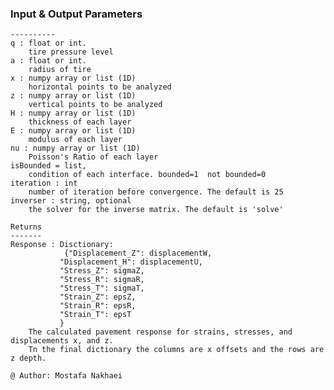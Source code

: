   ### Input & Output Parameters
    ----------
    q : float or int.
        tire pressure level
    a : float or int.
        radius of tire
    x : numpy array or list (1D)
        horizontal points to be analyzed
    z : numpy array or list (1D)
        vertical points to be analyzed
    H : numpy array or list (1D)
        thickness of each layer
    E : numpy array or list (1D)
        modulus of each layer
    nu : numpy array or list (1D)
        Poisson's Ratio of each layer
    isBounded = list,
        condition of each interface. bounded=1  not bounded=0
    iteration : int
        number of iteration before convergence. The default is 25
    inverser : string, optional
        the solver for the inverse matrix. The default is 'solve'

    Returns
    -------
    Response : Disctionary:
                {"Displacement_Z": displacementW, 
               "Displacement_H": displacementU,
               "Stress_Z": sigmaZ,
               "Stress_R": sigmaR,
               "Stress_T": sigmaT,
               "Strain_Z": epsZ,
               "Strain_R": epsR,
               "Strain_T": epsT
               }
        The calculated pavement response for strains, stresses, and displacements x, and z.
        Tn the final dictionary the columns are x offsets and the rows are z depth.
        
    @ Author: Mostafa Nakhaei    
